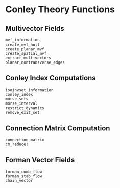 # Conley Theory Functions

## Multivector Fields

```@docs
mvf_information
create_mvf_hull
create_planar_mvf
create_spatial_mvf
extract_multivectors
planar_nontransverse_edges
```

## Conley Index Computations

```@docs
isoinvset_information
conley_index
morse_sets
morse_interval
restrict_dynamics
remove_exit_set
```

## Connection Matrix Computation

```@docs
connection_matrix
cm_reduce!
```

## Forman Vector Fields

```@docs
forman_comb_flow
forman_stab_flow
chain_vector
```

